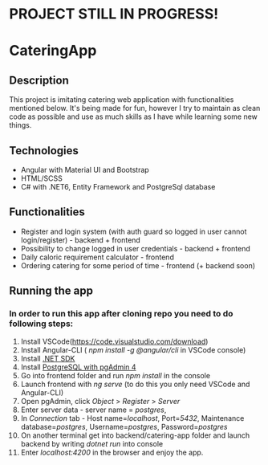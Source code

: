 # PROJECT STILL IN PROGRESS!
# CateringApp

## Description
This project is imitating catering web application with functionalities mentioned below. It's being made for fun, however I try to maintain as clean code as possible and use as much skills as I have while learning some new things. 

## Technologies
* Angular with Material UI and Bootstrap
* HTML/SCSS
* C# with .NET6, Entity Framework and PostgreSql database

## Functionalities
* Register and login system (with auth guard so logged in user cannot login/register) - backend + frontend
* Possibility to change logged in user credentials - backend + frontend
* Daily caloric requirement calculator - frontend
* Ordering catering for some period of time - frontend (+ backend soon)

## Running the app
### In order to run this app after cloning repo you need to do following steps:
1. Install VSCode(https://code.visualstudio.com/download)
2. Install Angular-CLI ( *npm install -g @angular/cli* in VSCode console)
3. Install [.NET SDK](https://dotnet.microsoft.com/en-us/download)
4. Install [PostgreSQL with pgAdmin 4](https://www.postgresql.org/download/)
5. Go into frontend folder and run *npm install* in the console
6. Launch frontend with *ng serve* (to do this you only need VSCode and Angular-CLI)
7. Open pgAdmin, click *Object* > *Register* > *Server*
8. Enter server data - server name = *postgres*,
9. In *Connection* tab - Host name=*localhost*, Port=*5432*, Maintenance database=*postgres*, Username=*postgres*, Password=*postgres*
10. On another terminal get into backend/catering-app folder and launch backend by writing *dotnet run* into console
11. Enter *localhost:4200* in the browser and enjoy the app.